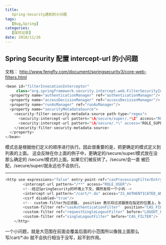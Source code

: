 ```yaml
---
title: 
   Spring-Security遇到的小问题
tags:
   [Bug,Spring]
categories:
   [踩坑记录]
date: 2018/11/26
---
```

## Spring Security 配置 intercept-url 的小问题

文档： http://www.fengfly.com/document/springsecurity3/core-web-filters.html

```java
<bean id="filterInvocationInterceptor"
     class="org.springframework.security.intercept.web.FilterSecurityInterceptor">
  <property name="authenticationManager" ref="authenticationManager"/>
  <property name="accessDecisionManager" ref="accessDecisionManager"/>
  <property name="runAsManager" ref="runAsManager"/>
  <property name="securityMetadataSource">
    <security:filter-security-metadata-source path-type="regex">
      <security:intercept-url pattern="\A/secure/super/.*\Z" access="ROLE_WE_DONT_HAVE"/>
      <security:intercept-url pattern="\A/secure/.*\" access="ROLE_SUPERVISOR,ROLE_TELLER"/>
    </security:filter-security-metadata-source>
  </property>
</bean>        
```

模式总是根据他们定义的顺序进行执行。因此很重要的是，把更确定的模式定义到列表的上面。 这会反映在你上面的例子中，更确定的/secure/super/模式放在没那么确定的 /secure/模式的上面。如果它们被反转了。/secure/会一直
 被匹配，/secure/super/就永远也不会执行。

----

```java
<http use-expressions="false" entry-point-ref="casProcessingFilterEntryPoint">
		<intercept-url pattern="/**" access="ROLE_USER"/>
        <!--经过SpringSecurity的环境上下文，偶然发现一个小坑-->
        <intercept-url pattern="/cart/*.do" access="IS_AUTHENTICATED_ANONYMOUSLY"/>
        <csrf disabled="true"/>
        <!-- custom-filter为过滤器， position 表示将过滤器放在指定的位置上，before表示放在指定位置之前  ，after表示放在指定的位置之后  -->
        <custom-filter ref="casAuthenticationFilter"  position="CAS_FILTER" />
        <custom-filter ref="requestSingleLogoutFilter" before="LOGOUT_FILTER"/>
        <custom-filter ref="singleLogoutFilter" before="CAS_FILTER"/>
    </http>
```
一个小问题，就是大范围在前面会覆盖后面的小范围所以像我上面那么写/cart/*.do 就不会执行相当于没写，起不到作用。